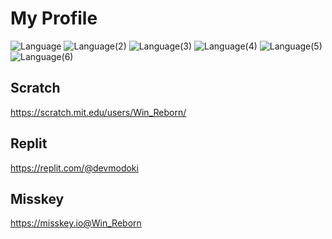 # My Profile

![Language](https://img.shields.io/badge/Language-Node.js-brightgreen?logo=node.js&style=flat-square)
![Language(2)](https://img.shields.io/badge/Language(2)-JavaScript-yellow?logo=javascript&style=flat-square)
![Language(3)](https://img.shields.io/badge/Language(3)-TypeScript-blue?logo=typescript&style=flat-square)
![Language(4)](https://img.shields.io/badge/Language(4)-Python-blue?logo=python&style=flat-square)
![Language(5)](https://img.shields.io/badge/Language(5)-CSS-008aed?logo=css3&style=flat-square)
![Language(6)](https://img.shields.io/badge/Language(6)-HTML-orange?logo=html5&style=flat-square)


## Scratch
https://scratch.mit.edu/users/Win_Reborn/

## Replit
https://replit.com/@devmodoki  

## Misskey
https://misskey.io@Win_Reborn  
